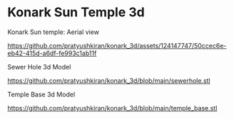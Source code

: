 # Konark Sun Temple 3d

Konark Sun temple: Aerial view

https://github.com/pratyushkiran/konark_3d/assets/124147747/50ccec6e-eb42-415d-a6df-fe993c1ab11f

Sewer Hole 3d Model

https://github.com/pratyushkiran/konark_3d/blob/main/sewerhole.stl

Temple Base 3d Model

https://github.com/pratyushkiran/konark_3d/blob/main/temple_base.stl

